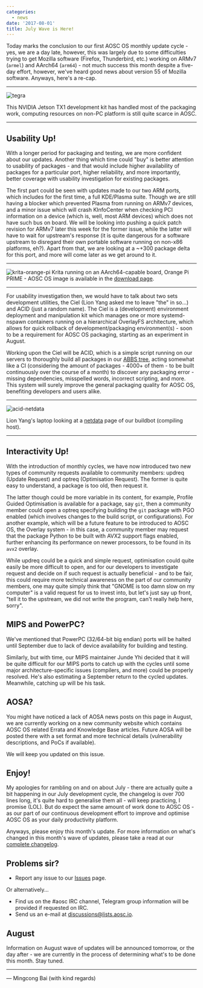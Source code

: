```yaml
---
categories:
  - news
date: '2017-08-01'
title: July Wave is Here!
---
```



Today marks the conclusion to our first AOSC OS monthly update cycle - yes, we are a day late, however, this was largely due to some difficulties trying to get Mozilla software (Firefox, Thunderbird, etc.) working on ARMv7 (`armel`) and AArch64 (`arm64`) - not much success this month despite a five-day effort, however, we've heard good news about version 55 of Mozilla software. Anyways, here's a re-cap.

--------

![tegra](/assets/i/news/2017-july-tegra-building.jpg)

This NVIDIA Jetson TX1 development kit has handled most of the packaging work, computing resources on non-PC platform is still quite scarce in AOSC.

--------

Usability Up!
-------------

With a longer period for packaging and testing, we are more confident about our updates. Another thing which time could "buy" is better attention to usability of packages - and that would include higher availability of packages for a particular port, higher reliability, and more importantly, better coverage with usability investigation for existing packages.

The first part could be seen with updates made to our two ARM ports, which includes for the first time, a full KDE/Plasma suite. Though we are still having a blocker which prevented Plasma from running on ARMv7 devices, and a minor issue which will crash KInfoCenter when checking PCI information on a device (which is, well, most ARM devices) which does not have such bus on board. We will be looking into pushing a quick patch revision for ARMv7 later this week for the former issue, while the latter will have to wait for upstream's response (it is quite dangerous for a software upstream to disregard their own portable software running on non-x86 platforms, eh?). Apart from that, we are looking at a ~+300 package delta for this port, and more will come later as we get around to it.

--------

![krita-orange-pi](/assets/i/news/2017-july-calligra.jpg)
Krita running on an AArch64-capable board, Orange Pi PRIME - AOSC OS image is available in the [download page](https://aosc.io/os-download).

--------

For usability investigation then, we would have to talk about two sets development utilities, the Ciel (Lion Yang asked me to leave "the" in so...) and ACID (just a random name). The Ciel is a (development) environment deployment and manipulation kit which manages one or more systemd-nspawn containers running on a hierarchical OverlayFS architecture, which allows for quick rollback of development/packaging environment(s) - soon to be a requirement for AOSC OS packaging, starting as an experiment in August.

Working upon the Ciel will be ACID, which is a simple script running on our servers to thoroughly build all packages in our [ABBS tree](https://github.com/AOSC-Dev/aosc-os-abbs/), acting somewhat like a CI (considering the amount of packages - 4000+ of them - to be built continuously over the course of a month) to discover any packaging error - missing dependencies, misspelled words, incorrect scripting, and more. This system will surely improve the general packaging quality for AOSC OS, benefiting developers and users alike.

--------

![acid-netdata](/assets/i/news/2017-july-acid-status.jpg)

Lion Yang's laptop looking at a [netdata](https://my-netdata.io/) page of our buildbot (compiling host).

--------

Interactivity Up!
-----------------

With the introduction of monthly cycles, we have now introduced two new types of community requests available to community members: updreq (Update Request) and optreq (Optimisation Request). The former is quite easy to understand, a package is too old, then request it.

The latter though could be more variable in its content, for example, Profile Guided Optimisation is available for a package, say `git`, then a community member could open a optreq specifying building the `git` package with PGO enabled (which involves changes to the build script, or configurations). For another example, which will be a future feature to be introduced to AOSC OS, the Overlay system - in this case, a community member may request that the package Python to be built with AVX2 support flags enabled, further enhancing its performance on newer processors, to be found in its `avx2` overlay.

While updreq could be a quick and simple request, optimisation could quite easily be more difficult to open, and for our developers to investigate request and decide on if such request is actually beneficial - and to be fair, this could require more technical awareness on the part of our community members, one may quite simply think that "GNOME is too damn slow on my computer" is a valid request for us to invest into, but let's just say up front, "tell it to the upstream, we did not write the program, can't really help here, sorry".

MIPS and PowerPC?
-----------------

We've mentioned that PowerPC (32/64-bit big endian) ports will be halted until September due to lack of device availability for building and testing.

Similarly, but with time, our MIPS maintainer Junde Yhi decided that it will be quite difficult for our MIPS ports to catch up with the cycles until some major architecture-specific issues (compilers, and more) could be properly resolved. He's also estimating a September return to the cycled updates. Meanwhile, catching up will be his task.

AOSA?
-----

You might have noticed a lack of AOSA news posts on this page in August, we are currently working on a new community website which contains AOSC OS related Errata and Knowledge Base articles. Future AOSA will be posted there with a set format and more technical details (vulnerability descriptions, and PoCs if available).

We will keep you updated on this issue.

Enjoy!
------

My apologies for rambling on and on about July - there are actually quite a bit happening in our July development cycle, the changelog is over 700 lines long, it's quite hard to generalise them all - will keep practicing, I promise (LOL). But do expect the same amount of work done to AOSC OS - as our part of our continuous development effort to improve and optimise AOSC OS as your daily productivity platform.

Anyways, please enjoy this month's update. For more information on what's changed in this month's wave of updates, please take a read at our [complete changelog](https://github.com/AOSC-Dev/aosc-os/blob/master/changelogs/2017-july-changelog.md).

Problems sir?
---------------

- Report any issue to our [Issues](https://github.com/AOSC-Dev/aosc-os-abbs/issues) page.

Or alternatively...

- Find us on the #aosc IRC channel, Telegram group information will be provided if requested on IRC.
- Send us an e-mail at [discussions@lists.aosc.io](mailto:discussions@lists.aosc.io).

August
------

Information on August wave of updates will be announced tomorrow, or the day after - we are currently in the process of determining what's to be done this month. Stay tuned.

--------

— Mingcong Bai (with kind regards)